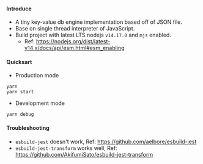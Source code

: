 #### Introduce
- A tiny key-value db engine implementation based off of JSON file.
- Base on single thread interpreter of JavaScript.
- Build project with latest LTS nodejs `v14.17.0` and `mjs` enabled.
  - Ref: https://nodejs.org/dist/latest-v14.x/docs/api/esm.html#esm_enabling

#### Quicksart

- Production mode
```
yarn
yarn start
```
- Development mode

```
yarn debug
```

#### Troubleshooting
- `esbuild-jest` doesn't work, Ref: https://github.com/aelbore/esbuild-jest
- `esbuild-jest-transform` works well, Ref: https://github.com/AkifumiSato/esbuild-jest-transform
